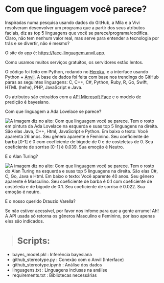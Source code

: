 # Com que linguagem você parece?

Inspiradas numa pesquisa usando dados do GitHub, a Mila e a Vivi resolveram desenvolver um programa que a partir dos seus atributos faciais, diz as top 5 linguagens que você se parece/programa/codifica.
Claro, não tem nenhum valor real, mas serve para entender a tecnologia por trás e se divertir, não é mesmo?

O site do app é: https://face-linguagem.anvil.app.

Como usamos muitos serviços gratuitos, os servidores estão lentos.

O código foi feito em Python, rodando no [Heroku](https://www.heroku.com/), e a interface usando Python + [Anvil](http://anvil.works/). A base de dados foi feita com base nos trendings do GitHub paras as seguintes linguagens: C, C++, C#, Python, Ruby, R, Go, Swift, HTML (hehe), PHP, JavaScript e Java.

Os atributos são extraídos com a [API Microsoft Face](https://azure.microsoft.com/pt-br/services/cognitive-services/face/) e o modelo de predição é bayesiano.

Com que linguagem a Ada Lovelace se parece?

![A imagem diz no alto: Com que linguagem você se parece. Tem o rosto em pintura da Ada Lovelace na esquerda e suas top 5 linguagens na direita. São elas Java, C++, Html, JavaScript e Python. Em baixo o texto: Você aparenta 26 anos. Seu gênero aparente é Feminino. Seu coeficiente de barba [0-1] é 0 com coeficiente de bigode de 0 e de costeletas de 0. Seu coeficiente de sorriso [0-1] é 0.039. Sua emoção é Neutro.](https://drive.google.com/uc?export=view&id=1b_ewcrsTlmKkYoMrrclJuKPPYG7J-nJp)


E o Alan Turing?

![A imagem diz no alto: Com que linguagem você se parece. Tem o rosto do Alan Turing na esquerda e suas top 5 linguagens na direita. São elas C#, C, Go, Java e Html. Em baixo o texto: Você aparente 40 anos. Seu gênero aparente é Masculino. Seu coeficiente de barba é 0.1 com coeficiente de costeleda e de bigode de 0.1. Seu coeficiente de sorriso é 0.022. Sua emoção é neutro.](https://drive.google.com/uc?export=view&id=1sWuPq272O3fyOyJjuJCDwNZYej2FHYY_)

E o nosso querido Drauzio Varella?

Se não estiver acessível, por favor nos infome para que a gente arrume!
Ah! A API usada só retorna os gêneros Masculino e Feminino, por isso apenas eles são indicados.

> # Scripts:

- bayes_model.pkl	: Inferência bayesiana
- github_stereotype.py : Conexão com o Anvil (Interface)
- github_stereotype.ipynb : Análise dos dados
- linguagens.txt : Linguagens inclusas na análise
- requirements.txt : Bibliotecas necessárias
